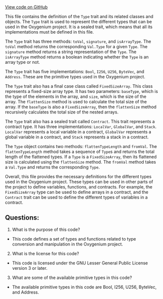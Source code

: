 [View code on GitHub](https://github.com/oxygenium/oxygenium/ralph/src/main/scala/org/oxygenium/ralph/Type.scala)

This file contains the definition of the `Type` trait and its related classes and objects. The `Type` trait is used to represent the different types that can be used in the Oxygenium project. It is a sealed trait, which means that all its implementations must be defined in this file. 

The `Type` trait has three methods: `toVal`, `signature`, and `isArrayType`. The `toVal` method returns the corresponding `Val.Type` for a given `Type`. The `signature` method returns a string representation of the `Type`. The `isArrayType` method returns a boolean indicating whether the `Type` is an array type or not. 

The `Type` trait has five implementations: `Bool`, `I256`, `U256`, `ByteVec`, and `Address`. These are the primitive types used in the Oxygenium project. 

The `Type` trait also has a final case class called `FixedSizeArray`. This class represents a fixed-size array type. It has two parameters: `baseType`, which is the type of the elements in the array, and `size`, which is the size of the array. The `flattenSize` method is used to calculate the total size of the array. If the `baseType` is also a `FixedSizeArray`, then the `flattenSize` method recursively calculates the total size of the nested arrays. 

The `Type` trait also has a sealed trait called `Contract`. This trait represents a contract type. It has three implementations: `LocalVar`, `GlobalVar`, and `Stack`. `LocalVar` represents a local variable in a contract, `GlobalVar` represents a global variable in a contract, and `Stack` represents a stack in a contract. 

The `Type` object contains two methods: `flattenTypeLength` and `fromVal`. The `flattenTypeLength` method takes a sequence of `Type`s and returns the total length of the flattened types. If a `Type` is a `FixedSizeArray`, then its flattened size is calculated using the `flattenSize` method. The `fromVal` method takes a `Val.Type` and returns the corresponding `Type`. 

Overall, this file provides the necessary definitions for the different types used in the Oxygenium project. These types can be used in other parts of the project to define variables, functions, and contracts. For example, the `FixedSizeArray` type can be used to define arrays in a contract, and the `Contract` trait can be used to define the different types of variables in a contract.
## Questions: 
 1. What is the purpose of this code?
- This code defines a set of types and functions related to type conversion and manipulation in the Oxygenium project.

2. What is the license for this code?
- This code is licensed under the GNU Lesser General Public License version 3 or later.

3. What are some of the available primitive types in this code?
- The available primitive types in this code are Bool, I256, U256, ByteVec, and Address.